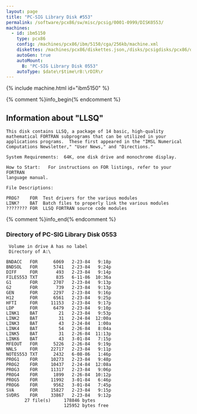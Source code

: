 ```yaml
---
layout: page
title: "PC-SIG Library Disk #553"
permalink: /software/pcx86/sw/misc/pcsig/0001-0999/DISK0553/
machines:
  - id: ibm5150
    type: pcx86
    config: /machines/pcx86/ibm/5150/cga/256kb/machine.xml
    diskettes: /machines/pcx86/diskettes.json,/disks/pcsigdisks/pcx86/diskettes.json
    autoGen: true
    autoMount:
      B: "PC-SIG Library Disk 0553"
    autoType: $date\r$time\rB:\rDIR\r
---
```


{% include machine.html id="ibm5150" %}

{% comment %}info_begin{% endcomment %}

## Information about "LLSQ"

    This disk contains LLSQ, a package of 14 basic, high-quality
    mathematical FORTRAN subprograms that can be utilized in your
    applications programs.  These first appeared in the "IMSL Numerical
    Computations Newsletter," "User News," and "Directions."
    
    System Requirements:  64K, one disk drive and monochrome display.
    
    How to Start:   For instructions on FOR listings, refer to your FORTRAN
    language manual.
    
    File Descriptions:
    
    PROG?    FOR  Test drivers for the various modules
    LINK?    BAT  Batch files to properly link the various modules
    ???????? FOR  LLSQ FORTRAN source code modules
{% comment %}info_end{% endcomment %}


### Directory of PC-SIG Library Disk 0553

     Volume in drive A has no label
     Directory of A:\

    BNDACC   FOR      6069   2-23-84   9:18p
    BNDSOL   FOR      5741   2-23-84   9:24p
    DIFF     FOR       493   2-23-84   9:14p
    FILES553 TXT       835   6-11-86  10:36a
    G1       FOR      2707   2-23-84   9:13p
    G2       FOR       739   2-23-84   9:13p
    GEN      FOR      2297   2-23-84   9:16p
    H12      FOR      6561   2-23-84   9:25p
    HFTI     FOR     11153   2-23-84   9:17p
    LDP      FOR      6479   2-23-84   9:10p
    LINK1    BAT        21   2-23-84   9:53p
    LINK2    BAT        31   2-24-84  12:00a
    LINK3    BAT        43   2-24-84   1:00a
    LINK4    BAT        54   2-26-84   8:04a
    LINK5    BAT        31   2-26-84  11:13p
    LINK6    BAT        43   3-01-84   7:15p
    MFEOUT   FOR      5226   2-26-84   9:19p
    NNLS     FOR     22717   2-23-84   9:11p
    NOTES553 TXT      2432   6-08-86   1:46p
    PROG1    FOR     10273   2-23-84   9:48p
    PROG2    FOR     10437   2-24-84  12:08a
    PROG3    FOR     11317   2-23-84   9:06p
    PROG4    FOR      1899   2-26-84  10:12p
    PROG5    FOR     11992   3-01-84   6:46p
    PROG6    FOR      9562   3-01-84   7:45p
    SVA      FOR     15827   2-23-84   9:15p
    SVDRS    FOR     33867   2-23-84   9:12p
           27 file(s)     178846 bytes
                          125952 bytes free
